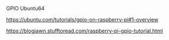 
GPIO Ubuntu64

https://ubuntu.com/tutorials/gpio-on-raspberry-pi#1-overview

https://blogjawn.stufftoread.com/raspberry-pi-gpio-tutorial.html
